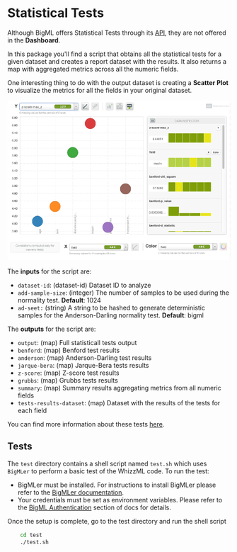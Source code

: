 # Statistical Tests

Although BigML offers Statistical Tests through its
[API](https://bigml.com/api/statisticaltests), they are not offered
in the **Dashboard**.

In this package you'll find a script that obtains all the statistical
tests for a given dataset and creates a report dataset with the
results. It also returns a map with aggregated metrics across all the
numeric fields.

One interesting thing to do with the output dataset is creating a
**Scatter Plot** to visualize the metrics for all the fields in your
original dataset.

![Visualization](visualization.png)


The **inputs** for the script are:

* `dataset-id`: (dataset-id) Dataset ID to analyze
* `add-sample-size`: (integer) The number of samples to be used during
  the normality test. **Default**: 1024
* `ad-seet:` (string) A string to be hashed to generate deterministic
  samples for the Anderson-Darling normality test. **Default**: bigml

The **outputs** for the script are:
* `output`: (map) Full statisticall tests output
* `benford`: (map) Benford test results
* `anderson`: (map) Anderson-Darling test results
* `jarque-bera`: (map) Jarque-Bera tests results
* `z-score`: (map) Z-score test results
* `grubbs`: (map) Grubbs tests results
* `summary`: (map) Summary results aggregating metrics from all
  numeric fields
* `tests-results-dataset`: (map) Dataset with the results of the tests
  for each field

You can find more information about these tests
[here](https://bigml.com/api/statisticaltests).


## Tests

The `test` directory contains a shell script named `test.sh`
which uses `BigMLer` to perform a basic test of the WhizzML code. To run the
test:

- BigMLer must be installed. For instructions to install BigMLer
please refer to the [BigMLer
documentation](http://bigmler.readthedocs.io/en/latest/#bigmler-installation).
- Your credentials must be set as environment variables. Please refer
to the [BigML
Authentication](http://bigmler.readthedocs.io/en/latest/#bigml-authentication)
section of docs for details.

Once the setup is complete, go to the test directory and run the shell script

```bash
    cd test
    ./test.sh
```
